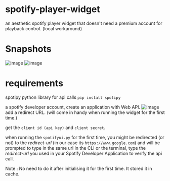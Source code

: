 # spotify-player-widget
an aesthetic spotify player widget that doesn't need a premium account for playback control. (local workaround)
# Snapshots 
![image](https://github.com/user-attachments/assets/b806abe1-8b38-4cc8-af27-d15ccc127e92)
![image](https://github.com/user-attachments/assets/a07b74ce-d1a2-4184-963d-fe13939e6744)

# requirements 
spotipy python library for api calls 
```pip install spotipy```

a spotify developer account, create an application with Web API.
![image](https://github.com/user-attachments/assets/e88d0df8-87d3-4ef9-a338-9e2ed99c6f7e)
add a redirect URL. (will come in handy when running the widget for the first time.)

get the ```client id (api key)``` and ```client secret```.

when running the ```spotifyui.py``` for the first time, you might be redirected (or not) to the *redirect-url* (in our case its ```https://www.google.com```) and will be
prompted to type in the same url in the CLI or the terminal, type the *redirect-url* you used in your Spotify Developer Application to verify the api call.

Note : No need to do it after initialising it for the first time. It stored it in cache.
